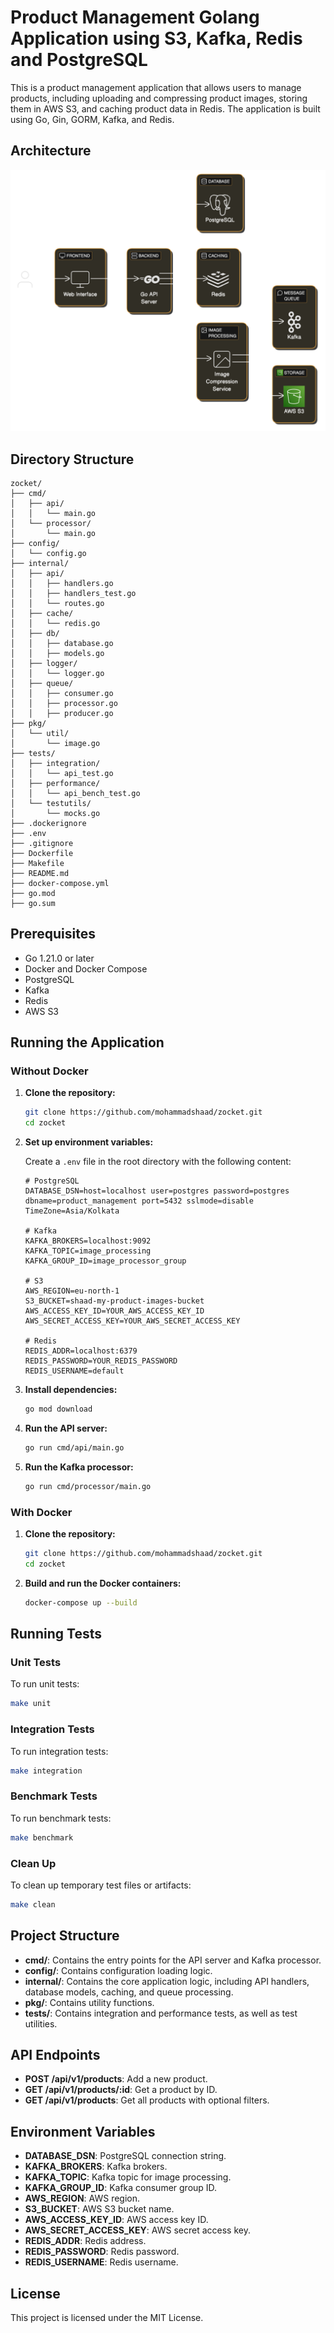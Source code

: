 # Product Management Golang Application using S3, Kafka, Redis and PostgreSQL

This is a product management application that allows users to manage products, including uploading and compressing product images, storing them in AWS S3, and caching product data in Redis. The application is built using Go, Gin, GORM, Kafka, and Redis.

## Architecture

![Project Architecture](architecture.png)

## Directory Structure

```
zocket/
├── cmd/
│   ├── api/
│   │   └── main.go
│   └── processor/
│       └── main.go
├── config/
│   └── config.go
├── internal/
│   ├── api/
│   │   ├── handlers.go
│   │   ├── handlers_test.go
│   │   └── routes.go
│   ├── cache/
│   │   └── redis.go
│   ├── db/
│   │   ├── database.go
│   │   ├── models.go
│   ├── logger/
│   │   └── logger.go
│   ├── queue/
│   │   ├── consumer.go
│   │   ├── processor.go
│   │   ├── producer.go
├── pkg/
│   └── util/
│       └── image.go
├── tests/
│   ├── integration/
│   │   └── api_test.go
│   ├── performance/
│   │   └── api_bench_test.go
│   └── testutils/
│       └── mocks.go
├── .dockerignore
├── .env
├── .gitignore
├── Dockerfile
├── Makefile
├── README.md
├── docker-compose.yml
├── go.mod
├── go.sum
```

## Prerequisites

- Go 1.21.0 or later
- Docker and Docker Compose
- PostgreSQL
- Kafka
- Redis
- AWS S3

## Running the Application

### Without Docker

1. **Clone the repository:**

    ```sh
    git clone https://github.com/mohammadshaad/zocket.git
    cd zocket
    ```

2. **Set up environment variables:**

    Create a `.env` file in the root directory with the following content:

    ```env
    # PostgreSQL
    DATABASE_DSN=host=localhost user=postgres password=postgres dbname=product_management port=5432 sslmode=disable TimeZone=Asia/Kolkata

    # Kafka
    KAFKA_BROKERS=localhost:9092
    KAFKA_TOPIC=image_processing
    KAFKA_GROUP_ID=image_processor_group

    # S3
    AWS_REGION=eu-north-1
    S3_BUCKET=shaad-my-product-images-bucket
    AWS_ACCESS_KEY_ID=YOUR_AWS_ACCESS_KEY_ID
    AWS_SECRET_ACCESS_KEY=YOUR_AWS_SECRET_ACCESS_KEY

    # Redis
    REDIS_ADDR=localhost:6379
    REDIS_PASSWORD=YOUR_REDIS_PASSWORD
    REDIS_USERNAME=default
    ```

3. **Install dependencies:**

    ```sh
    go mod download
    ```

4. **Run the API server:**

    ```sh
    go run cmd/api/main.go
    ```

5. **Run the Kafka processor:**

    ```sh
    go run cmd/processor/main.go
    ```

### With Docker

1. **Clone the repository:**

    ```sh
    git clone https://github.com/mohammadshaad/zocket.git
    cd zocket
    ```

2. **Build and run the Docker containers:**

    ```sh
    docker-compose up --build
    ```

## Running Tests

### Unit Tests

To run unit tests:

```sh
make unit
```

### Integration Tests

To run integration tests:

```sh
make integration
```

### Benchmark Tests

To run benchmark tests:

```sh
make benchmark
```

### Clean Up

To clean up temporary test files or artifacts:

```sh
make clean
```

## Project Structure

- **cmd/**: Contains the entry points for the API server and Kafka processor.
- **config/**: Contains configuration loading logic.
- **internal/**: Contains the core application logic, including API handlers, database models, caching, and queue processing.
- **pkg/**: Contains utility functions.
- **tests/**: Contains integration and performance tests, as well as test utilities.

## API Endpoints

- **POST /api/v1/products**: Add a new product.
- **GET /api/v1/products/:id**: Get a product by ID.
- **GET /api/v1/products**: Get all products with optional filters.

## Environment Variables

- **DATABASE_DSN**: PostgreSQL connection string.
- **KAFKA_BROKERS**: Kafka brokers.
- **KAFKA_TOPIC**: Kafka topic for image processing.
- **KAFKA_GROUP_ID**: Kafka consumer group ID.
- **AWS_REGION**: AWS region.
- **S3_BUCKET**: AWS S3 bucket name.
- **AWS_ACCESS_KEY_ID**: AWS access key ID.
- **AWS_SECRET_ACCESS_KEY**: AWS secret access key.
- **REDIS_ADDR**: Redis address.
- **REDIS_PASSWORD**: Redis password.
- **REDIS_USERNAME**: Redis username.

## License

This project is licensed under the MIT License.

